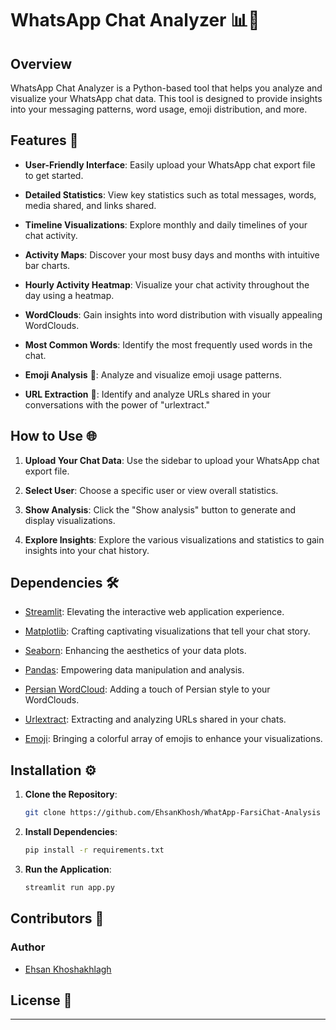 # WhatsApp Chat Analyzer 📊📱

## Overview

WhatsApp Chat Analyzer is a Python-based tool that helps you analyze and visualize your WhatsApp chat data. This tool is designed to provide insights into your messaging patterns, word usage, emoji distribution, and more.

## Features 🚀

- **User-Friendly Interface**: Easily upload your WhatsApp chat export file to get started.

- **Detailed Statistics**: View key statistics such as total messages, words, media shared, and links shared.
- **Timeline Visualizations**: Explore monthly and daily timelines of your chat activity.
- **Activity Maps**: Discover your most busy days and months with intuitive bar charts.
- **Hourly Activity Heatmap**: Visualize your chat activity throughout the day using a heatmap.
- **WordClouds**: Gain insights into word distribution with visually appealing WordClouds.
- **Most Common Words**: Identify the most frequently used words in the chat.
- **Emoji Analysis** 🎉: Analyze and visualize emoji usage patterns.
- **URL Extraction** 🔗: Identify and analyze URLs shared in your conversations with the power of "urlextract."

## How to Use 🌐

1. **Upload Your Chat Data**: Use the sidebar to upload your WhatsApp chat export file.

2. **Select User**: Choose a specific user or view overall statistics.

3. **Show Analysis**: Click the "Show analysis" button to generate and display visualizations.

4. **Explore Insights**: Explore the various visualizations and statistics to gain insights into your chat history.

## Dependencies 🛠️

- [Streamlit](https://streamlit.io/): Elevating the interactive web application experience.

- [Matplotlib](https://matplotlib.org/): Crafting captivating visualizations that tell your chat story.

- [Seaborn](https://seaborn.pydata.org/): Enhancing the aesthetics of your data plots.

- [Pandas](https://pandas.pydata.org/): Empowering data manipulation and analysis.

- [Persian WordCloud](https://github.com/Mehotkhan/persian-word-cloud): Adding a touch of Persian style to your WordClouds.
- [Urlextract](https://github.com/lipoja/URLExtract): Extracting and analyzing URLs shared in your chats.

- [Emoji](https://github.com/carpedm20/emoji): Bringing a colorful array of emojis to enhance your visualizations.
## Installation ⚙️

1. **Clone the Repository**:

   ```bash
   git clone https://github.com/EhsanKhosh/WhatApp-FarsiChat-Analysis
   ```

2. **Install Dependencies**:

   ```bash
   pip install -r requirements.txt
   ```

3. **Run the Application**:

   ```bash
   streamlit run app.py
   ```

## Contributors 👥
### Author
- [Ehsan Khoshakhlagh](https://github.com/EhsanKhosh)


## License 📜


---
